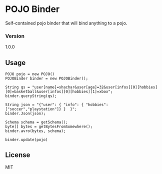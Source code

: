 # POJO Binder
Self-contained pojo binder that will bind anything to a pojo.


### Version
1.0.0

## Usage
```
POJO pojo = new POJO()
POJOBinder binder = new POJOBinder();

String qs = "user[name]=shachar&user[age]=32&user[infos][0][hobbies][0]=basketball&user[infos][0][hobbies][1]=xbox";
binder.queryString(qs);

String json = "{"user": { "info": { "hobbies": ["soccer","playstation"]} }  }";
binder.Json(json);

Schema schema = getSchema();
byte[] bytes = getBytesFromSomewhere();
binder.avro(bytes, schema);

binder.update(pojo)
```

License
----

MIT
